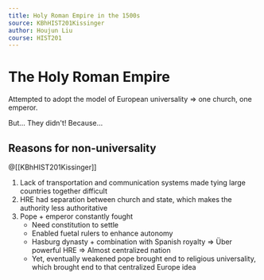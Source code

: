 ```yaml
---
title: Holy Roman Empire in the 1500s
source: KBhHIST201Kissinger
author: Houjun Liu
course: HIST201
---
```


# The Holy Roman Empire

Attempted to adopt the model of European universality => one church, one emperor.

But... They didn't! Because...

## Reasons for non-universality

@[[KBhHIST201Kissinger]]

1. Lack of transportation and communication systems made tying large countries together difficult
2. HRE had separation between church and state, which makes the authority less authoritative
3. Pope + emperor constantly fought 
	* Need constitution to settle
	* Enabled fuetal rulers to enhance autonomy 
	* Hasburg dynasty + combination with Spanish royalty => Über powerful HRE => Almost centralized nation
	* Yet, eventually weakened pope brought end to religious universality, which brought end to that centralized Europe idea
	
	
